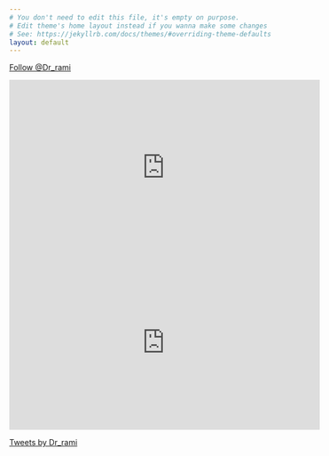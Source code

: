 ```yaml
---
# You don't need to edit this file, it's empty on purpose.
# Edit theme's home layout instead if you wanna make some changes
# See: https://jekyllrb.com/docs/themes/#overriding-theme-defaults
layout: default
---
```

<div>
  <a href="https://twitter.com/Dr_rami?ref_src=twsrc%5Etfw" class="twitter-follow-button" data-show-count="false">Follow @Dr_rami</a><script async src="https://platform.twitter.com/widgets.js" charset="utf-8"></script>
  <script src="https://apis.google.com/js/platform.js"></script>

  <div class="g-ytsubscribe" data-channel="Alshafi" data-layout="default" data-count="default"></div>
</div>
<p>
<iframe width="560" height="315" src="https://www.youtube.com/embed/4Esj3dcukwk" frameborder="0" allow="accelerometer; autoplay; encrypted-media; gyroscope; picture-in-picture" allowfullscreen></iframe>
<iframe width="560" height="315" src="https://www.youtube.com/embed/_0J_DDo7iv4" frameborder="0" allow="accelerometer; autoplay; encrypted-media; gyroscope; picture-in-picture" allowfullscreen></iframe>
 </p>
<a class="twitter-timeline" href="https://twitter.com/Dr_rami?ref_src=twsrc%5Etfw">Tweets by Dr_rami</a> <script async src="https://platform.twitter.com/widgets.js" charset="utf-8"></script>
